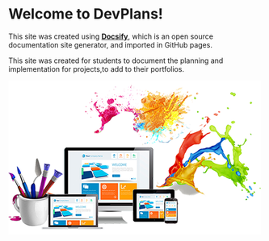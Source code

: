 # Welcome to DevPlans!

This site was created using [**Docsify**](https://docsify.js.org), which is an open source documentation site generator, and imported in GitHub pages. 

This site was created for students to document the planning and implementation for projects,to add to their portfolios.

![Welcome to DevPlans](./images/cover.jpg)
